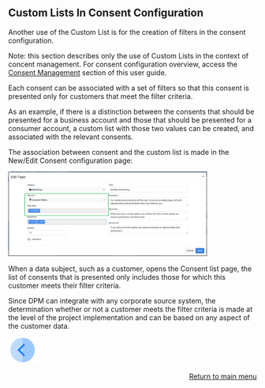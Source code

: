 ## Custom Lists In Consent Configuration

Another use of the Custom List is for the creation of filters in the consent configuration. 

Note: this section describes only the use of Custom Lists in the context of concent management. For consent configuration overview, access the [Consent Management](/articles/DPM/08_Consent_Management/01_Consent_Management_Overview.md) section of this user guide.

Each consent can be associated with a set of filters so that this consent is presented only for customers that meet the filter criteria. 

As an example, if there is a distinction between the consents that should be presented for a business account and those that should be presented for a consumer account, a custom list with those two values can be created, and associated with the relevant consents. 

The association between consent and the custom list is made in the New/Edit Consent configuration page: 

<img src="../images/Figure_100_Custom_Lists_consent_filter.png" width="80%" height="80%">

When a data subject, such as a customer, opens the Consent list page, the list of consents that is presented only includes those for which this customer meets their filter criteria. 

Since DPM can integrate with any corporate source system, the determination whether or not a customer meets the filter criteria is made at the level of the project implementation and can be based on any aspect of the customer data.

[![Previous](/articles/DPM/images/Previous.png)](/articles/DPM/02_Admin_Module/16_1_Custom_Lists_use_in_flow.md)[<p align="right"> Return to main menu</p>](/articles/DPM/README.md)
